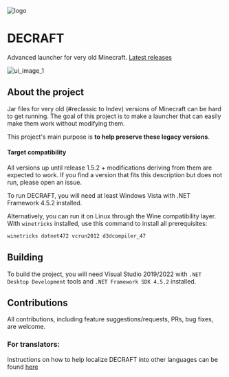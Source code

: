![logo](md_img/decraft_logo.png)
# DECRAFT
Advanced launcher for very old Minecraft.
[Latest releases](h#tps://github.com/counter185/DECRAFT_Launcher/releases)

![ui_image_1](md_img/ui_1.png)

## About the project
Jar files for very old (#reclassic to Indev) versions of Minecraft can be hard to get running. The goal of this project is to make a launcher that can easily make them work without modifying them.

This project's main purpose is **to help preserve these legacy versions**.

#### Target compatibility

All versions up until release 1.5.2 + modifications deriving from them are expected to work. If you find a version that fits this description but does not run, please open an issue.

To run DECRAFT, you will need at least Windows Vista with .NET Framework 4.5.2 installed.

Alternatively, you can run it on Linux through the Wine compatibility layer. With `winetricks` installed, use this command to install all prerequisites:
```sh
winetricks dotnet472 vcrun2012 d3dcompiler_47
```

## Building

To build the project, you will need Visual Studio 2019/2022 with `.NET Desktop Development` tools and `.NET Framework SDK 4.5.2` installed.

## Contributions

All contributions, including feature suggestions/requests, PRs, bug fixes, are welcome.

### For translators:

Instructions on how to help localize DECRAFT into other languages can be found [here](https://github.com/counter185/DECRAFT_Launcher/tree/main/DeCraftLauncher/Localization)
